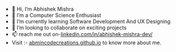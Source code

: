- 👋 Hi, I’m  Abhishek Mishra
- 👀 I’m a Computer Science Enthusiast 
- 🌱 I’m currently learning Software Development And UX Designing 
- 💞️ I’m looking to collaborate on exciting projects 
- 📫 reach me out on-[linkedin.com/in/abhishek-mishra-dev/](https://www.linkedin.com/in/abhishek-mishra-dev/)
- Visit :- [abmincodecreations.github.io](https://abmincodecreations.github.io/) to know more about me.



<!---
abmincodecreations/abmincodecreations is a ✨ special ✨ repository because its `README.md` (this file) appears on your GitHub profile.
You can click the Preview link to take a look at your changes.
--->

